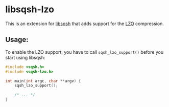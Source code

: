 libsqsh-lzo
===========

This is an extension for [libsqsh](https://github.com/Gottox/libsqsh) that adds
support for the [LZO](http://www.oberhumer.com/opensource/lzo/) compression.

## Usage:

To enable the LZO support, you have to call `sqsh_lzo_support()` before you
start using libsqsh:

```c 
#include <sqsh.h>
#include <sqsh-lzo.h>

int main(int argc, char **argv) {
	sqsh_lzo_support();

	/* ... */
}
```
